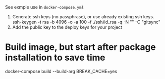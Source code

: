 See exmple use in `docker-compose.yml`

1. Generate ssh keys (no passphrase), or use already existing ssh keys.
  ssh-keygen -t rsa -b 4096 -o -a 100 -f ./ssh/id_rsa -q -N "" -C "gitsync"
2. Add the public key to the deploy keys for your project

# Build image, but start after package installation to save time
docker-compose build --build-arg BREAK_CACHE=yes

